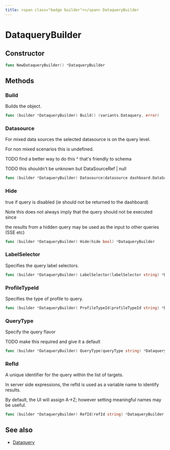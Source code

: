 ```yaml
---
title: <span class="badge builder"></span> DataqueryBuilder
---
```

# <span class="badge builder"></span> DataqueryBuilder

## Constructor

```go
func NewDataqueryBuilder() *DataqueryBuilder
```
## Methods

### <span class="badge object-method"></span> Build

Builds the object.

```go
func (builder *DataqueryBuilder) Build() (variants.Dataquery, error)
```

### <span class="badge object-method"></span> Datasource

For mixed data sources the selected datasource is on the query level.

For non mixed scenarios this is undefined.

TODO find a better way to do this ^ that's friendly to schema

TODO this shouldn't be unknown but DataSourceRef | null

```go
func (builder *DataqueryBuilder) Datasource(datasource dashboard.DataSourceRef) *DataqueryBuilder
```

### <span class="badge object-method"></span> Hide

true if query is disabled (ie should not be returned to the dashboard)

Note this does not always imply that the query should not be executed since

the results from a hidden query may be used as the input to other queries (SSE etc)

```go
func (builder *DataqueryBuilder) Hide(hide bool) *DataqueryBuilder
```

### <span class="badge object-method"></span> LabelSelector

Specifies the query label selectors.

```go
func (builder *DataqueryBuilder) LabelSelector(labelSelector string) *DataqueryBuilder
```

### <span class="badge object-method"></span> ProfileTypeId

Specifies the type of profile to query.

```go
func (builder *DataqueryBuilder) ProfileTypeId(profileTypeId string) *DataqueryBuilder
```

### <span class="badge object-method"></span> QueryType

Specify the query flavor

TODO make this required and give it a default

```go
func (builder *DataqueryBuilder) QueryType(queryType string) *DataqueryBuilder
```

### <span class="badge object-method"></span> RefId

A unique identifier for the query within the list of targets.

In server side expressions, the refId is used as a variable name to identify results.

By default, the UI will assign A->Z; however setting meaningful names may be useful.

```go
func (builder *DataqueryBuilder) RefId(refId string) *DataqueryBuilder
```

## See also

 * <span class="badge object-type-struct"></span> [Dataquery](./object-Dataquery.md)
